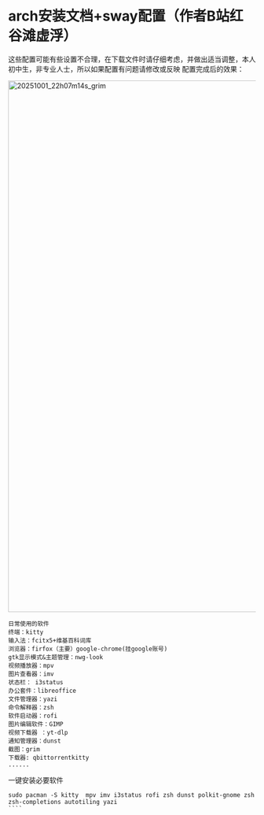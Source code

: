 # arch安装文档+sway配置（作者B站红谷滩虚浮）
  这些配置可能有些设置不合理，在下载文件时请仔细考虑，并做出适当调整，本人初中生，非专业人士，所以如果配置有问题请修改或反映
配置完成后的效果：

<img width="1920" height="1080" alt="20251001_22h07m14s_grim" src="https://github.com/user-attachments/assets/6cca15b0-a76b-4922-ab07-b09dcab6e48a" />

````
日常使用的软件
终端：kitty
输入法：fcitx5+维基百科词库
浏览器：firfox（主要）google-chrome(挂google账号)
gtk显示模式&主题管理：nwg-look
视频播放器：mpv
图片查看器：imv
状态栏： i3status
办公套件：libreoffice
文件管理器：yazi
命令解释器：zsh
软件启动器：rofi
图片编辑软件：GIMP
视频下载器 ：yt-dlp
通知管理器：dunst
截图：grim
下载器: qbittorrentkitty 
......
````
一键安装必要软件
`````
sudo pacman -S kitty  mpv imv i3status rofi zsh dunst polkit-gnome zsh zsh-completions autotiling yazi 
````
